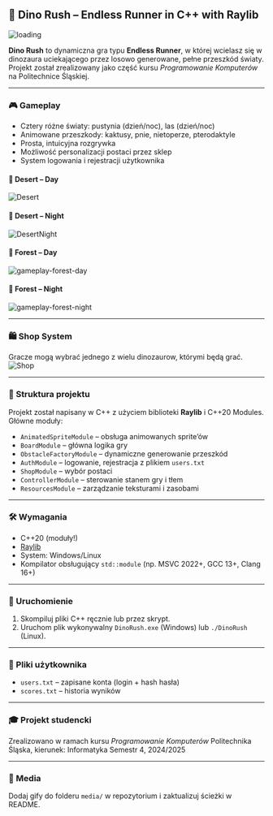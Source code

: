## 🧖 Dino Rush – Endless Runner in C++ with Raylib

![loading](media/loading.gif)

**Dino Rush** to dynamiczna gra typu **Endless Runner**, w której wcielasz się w dinozaura uciekającego przez losowo generowane, pełne przeszkód światy. Projekt został zrealizowany jako część kursu *Programowanie Komputerów* na Politechnice Śląskiej.

---

### 🎮 Gameplay

* Cztery różne światy: pustynia (dzień/noc), las (dzień/noc)
* Animowane przeszkody: kaktusy, pnie, nietoperze, pterodaktyle
* Prosta, intuicyjna rozgrywka
* Możliwość personalizacji postaci przez sklep
* System logowania i rejestracji użytkownika

#### 🌼 Desert – Day

![Desert](https://github.com/user-attachments/assets/96e953fd-faa8-45d6-b2c9-945894ffad9b)

#### 🌙 Desert – Night

![DesertNight](https://github.com/user-attachments/assets/e87d20f0-a3ab-4f31-aa54-0dcbc8ab6f97)

#### 🌲 Forest – Day

![gameplay-forest-day](media/gameplay-forest-day.gif)

#### 🌌 Forest – Night

![gameplay-forest-night](media/gameplay-forest-night.gif)

---

### 🛍️ Shop System

Gracze mogą wybrać jednego z wielu dinozaurow, którymi będą grać.
![Shop](https://github.com/user-attachments/assets/da6b51c6-1e9b-489b-8dcf-660e413d35fe)

---

### 📂 Struktura projektu

Projekt został napisany w C++ z użyciem biblioteki **Raylib** i C++20 Modules. Główne moduły:

* `AnimatedSpriteModule` – obsługa animowanych sprite’ów
* `BoardModule` – główna logika gry
* `ObstacleFactoryModule` – dynamiczne generowanie przeszkód
* `AuthModule` – logowanie, rejestracja z plikiem `users.txt`
* `ShopModule` – wybór postaci
* `ControllerModule` – sterowanie stanem gry i tłem
* `ResourcesModule` – zarządzanie teksturami i zasobami

---

### 🛠️ Wymagania

* C++20 (moduły!)
* [Raylib](https://www.raylib.com/)
* System: Windows/Linux
* Kompilator obsługujący `std::module` (np. MSVC 2022+, GCC 13+, Clang 16+)

---

### 🧪 Uruchomienie

1. Skompiluj pliki C++ ręcznie lub przez skrypt.
2. Uruchom plik wykonywalny `DinoRush.exe` (Windows) lub `./DinoRush` (Linux).

---

### 📁 Pliki użytkownika

* `users.txt` – zapisane konta (login + hash hasła)
* `scores.txt` – historia wyników

---

### 🎓 Projekt studencki

Zrealizowano w ramach kursu *Programowanie Komputerów*
Politechnika Śląska, kierunek: Informatyka
Semestr 4, 2024/2025

---

### 📸 Media

Dodaj gify do folderu `media/` w repozytorium i zaktualizuj ścieżki w README.
